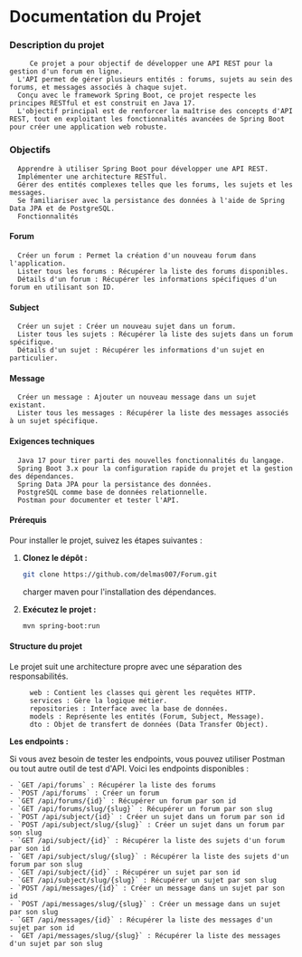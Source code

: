 # Documentation du Projet



### **Description du projet**

         Ce projet a pour objectif de développer une API REST pour la gestion d'un forum en ligne.
      L'API permet de gérer plusieurs entités : forums, sujets au sein des forums, et messages associés à chaque sujet.
      Conçu avec le framework Spring Boot, ce projet respecte les principes RESTful et est construit en Java 17.
      L'objectif principal est de renforcer la maîtrise des concepts d'API REST, tout en exploitant les fonctionnalités avancées de Spring Boot pour créer une application web robuste.


### **Objectifs**

      Apprendre à utiliser Spring Boot pour développer une API REST.
      Implémenter une architecture RESTful.
      Gérer des entités complexes telles que les forums, les sujets et les messages.
      Se familiariser avec la persistance des données à l'aide de Spring Data JPA et de PostgreSQL.
      Fonctionnalités

#### **Forum**

      Créer un forum : Permet la création d'un nouveau forum dans l'application.
      Lister tous les forums : Récupérer la liste des forums disponibles.
      Détails d'un forum : Récupérer les informations spécifiques d'un forum en utilisant son ID.

#### **Subject**

      Créer un sujet : Créer un nouveau sujet dans un forum.
      Lister tous les sujets : Récupérer la liste des sujets dans un forum spécifique.
      Détails d'un sujet : Récupérer les informations d'un sujet en particulier.

#### **Message**

      Créer un message : Ajouter un nouveau message dans un sujet existant.
      Lister tous les messages : Récupérer la liste des messages associés à un sujet spécifique.

#### **Exigences techniques**

      Java 17 pour tirer parti des nouvelles fonctionnalités du langage.
      Spring Boot 3.x pour la configuration rapide du projet et la gestion des dépendances.
      Spring Data JPA pour la persistance des données.
      PostgreSQL comme base de données relationnelle.
      Postman pour documenter et tester l'API.

#### **Prérequis**

Pour installer le projet, suivez les étapes suivantes :

1. **Clonez le dépôt :**
   ```bash
   git clone https://github.com/delmas007/Forum.git
    ```
   charger maven pour l'installation des dépendances.

2. **Exécutez le projet :**
   ```bash
   mvn spring-boot:run

#### **Structure du projet**
 
Le projet suit une architecture propre avec une séparation des responsabilités.

         web : Contient les classes qui gèrent les requêtes HTTP.
         services : Gère la logique métier.
         repositories : Interface avec la base de données.
         models : Représente les entités (Forum, Subject, Message).
         dto : Objet de transfert de données (Data Transfer Object).

**Les endpoints :**

Si vous avez besoin de tester les endpoints, vous pouvez utiliser Postman ou tout autre outil de test d'API. Voici les endpoints disponibles :

    - `GET /api/forums` : Récupérer la liste des forums
    - `POST /api/forums` : Créer un forum
    - `GET /api/forums/{id}` : Récupérer un forum par son id
    - `GET /api/forums/slug/{slug}` : Récupérer un forum par son slug
    - `POST /api/subject/{id}` : Créer un sujet dans un forum par son id
    - `POST /api/subject/slug/{slug}` : Créer un sujet dans un forum par son slug
    - `GET /api/subject/{id}` : Récupérer la liste des sujets d'un forum par son id
    - `GET /api/subject/slug/{slug}` : Récupérer la liste des sujets d'un forum par son slug
    - `GET /api/subject/{id}` : Récupérer un sujet par son id
    - `GET /api/subject/slug/{slug}` : Récupérer un sujet par son slug
    - `POST /api/messages/{id}` : Créer un message dans un sujet par son id
    - `POST /api/messages/slug/{slug}` : Créer un message dans un sujet par son slug
    - `GET /api/messages/{id}` : Récupérer la liste des messages d'un sujet par son id
    - `GET /api/messages/slug/{slug}` : Récupérer la liste des messages d'un sujet par son slug
